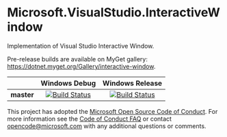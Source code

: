 # Microsoft.VisualStudio.InteractiveWindow

Implementation of Visual Studio Interactive Window. 

Pre-release builds are available on MyGet gallery: https://dotnet.myget.org/Gallery/interactive-window.

[//]: # (Begin current test results)

|          |Windows Debug|Windows Release|
|:--------:|:-----------:|:-------------:|
|**master**|[![Build Status](https://ci.dot.net/job/dotnet_interactive-window/job/master/job/windows_debug/badge/icon)](https://ci.dot.net/job/dotnet_interactive-window/job/master/job/windows_debug/)|[![Build Status](https://ci.dot.net/job/dotnet_interactive-window/job/master/job/windows_release/badge/icon)](https://ci.dot.net/job/dotnet_interactive-window/job/master/job/windows_release/)|

[//]: # (End current test results)

This project has adopted the [Microsoft Open Source Code of Conduct](https://opensource.microsoft.com/codeofconduct/).  For more information see the [Code of Conduct FAQ](https://opensource.microsoft.com/codeofconduct/faq/) or contact [opencode@microsoft.com](mailto:opencode@microsoft.com) with any additional questions or comments.

